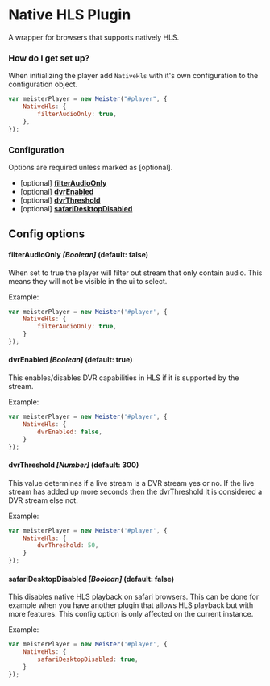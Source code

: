# Native HLS Plugin #

A wrapper for browsers that supports natively HLS.

### How do I get set up? ###

When initializing the player add `NativeHls` with it's own configuration to the configuration object.

``` JavaScript
var meisterPlayer = new Meister("#player", {
    NativeHls: {
        filterAudioOnly: true,
    },
});
```

### Configuration ###

Options are required unless marked as [optional].

* [optional] [**filterAudioOnly**](#filteraudioonly-boolean-default-false)
* [optional] [**dvrEnabled**](#dvrenabled-boolean-default-true)
* [optional] [**dvrThreshold**](#dvrthreshold-number-default-300)
* [optional] [**safariDesktopDisabled**](#safaridesktopdisabled-boolean-default-false)

Config options
-------

#### filterAudioOnly *[Boolean]* (default: false) ####

When set to true the player will filter out stream that only contain audio. This means they will not be visible in the ui to select.

Example:

``` JavaScript
var meisterPlayer = new Meister('#player', {
    NativeHls: {
        filterAudioOnly: true,
    }
});
```

#### dvrEnabled *[Boolean]* (default: true) ####

This enables/disables DVR capabilities in HLS if it is supported by the stream.

Example:

``` JavaScript
var meisterPlayer = new Meister('#player', {
    NativeHls: {
        dvrEnabled: false,
    }
});
```

#### dvrThreshold *[Number]* (default: 300) ####

This value determines if a live stream is a DVR stream yes or no. If the live stream has added up more seconds then the dvrThreshold it is considered a DVR stream else not.

Example:

``` JavaScript
var meisterPlayer = new Meister('#player', {
    NativeHls: {
        dvrThreshold: 50,
    }
});
```

#### safariDesktopDisabled *[Boolean]* (default: false) ####

This disables native HLS playback on safari browsers. This can be done for example when you have another plugin that allows HLS playback but with more features. This config option is only affected on the current instance.

Example:

``` JavaScript
var meisterPlayer = new Meister('#player', {
    NativeHls: {
        safariDesktopDisabled: true,
    }
});
```
